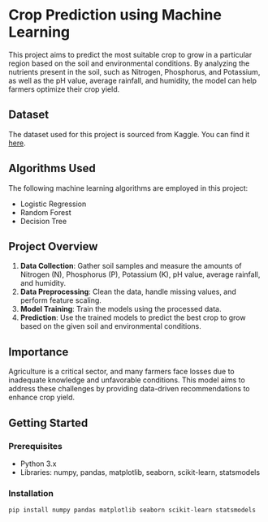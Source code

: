 # Crop Prediction using Machine Learning

This project aims to predict the most suitable crop to grow in a particular region based on the soil and environmental conditions. By analyzing the nutrients present in the soil, such as Nitrogen, Phosphorus, and Potassium, as well as the pH value, average rainfall, and humidity, the model can help farmers optimize their crop yield.

## Dataset
The dataset used for this project is sourced from Kaggle. You can find it [here](https://www.kaggle.com/code/theeyeschico/crop-analysis-and-prediction/data?select=Crop_recommendation.csv).

## Algorithms Used
The following machine learning algorithms are employed in this project:
- Logistic Regression
- Random Forest
- Decision Tree

## Project Overview
1. **Data Collection**: Gather soil samples and measure the amounts of Nitrogen (N), Phosphorus (P), Potassium (K), pH value, average rainfall, and humidity.
2. **Data Preprocessing**: Clean the data, handle missing values, and perform feature scaling.
3. **Model Training**: Train the models using the processed data.
4. **Prediction**: Use the trained models to predict the best crop to grow based on the given soil and environmental conditions.

## Importance
Agriculture is a critical sector, and many farmers face losses due to inadequate knowledge and unfavorable conditions. This model aims to address these challenges by providing data-driven recommendations to enhance crop yield.

## Getting Started
### Prerequisites
- Python 3.x
- Libraries: numpy, pandas, matplotlib, seaborn, scikit-learn, statsmodels

### Installation
```bash
pip install numpy pandas matplotlib seaborn scikit-learn statsmodels
